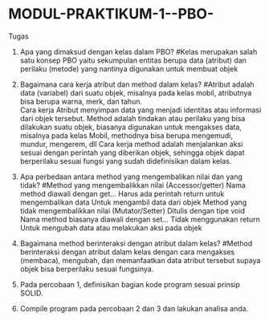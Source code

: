 # MODUL-PRAKTIKUM-1--PBO-
Tugas 
1. Apa yang dimaksud dengan kelas dalam PBO?
#Kelas merupakan salah satu konsep PBO yaitu sekumpulan entitas berupa data (atribut) dan perilaku (metode) yang nantinya digunakan untuk membuat objek

2. Bagaimana cara kerja atribut dan method dalam kelas? 
#Atribut adalah data (variabel) dari suatu objek, misalnya pada kelas mobil, atributnya bisa berupa warna, merk, dan tahun.  
Cara kerja Atribut menyimpan data yang menjadi identitas atau informasi dari objek tersebut.
Method adalah tindakan atau perilaku yang bisa dilakukan suatu objek, biasanya digunakan untuk mengakses data, misalnya pada kelas Mobil, methodnya bisa berupa mengemudi, mundur, mengerem, dll
Cara kerja method adalah menjalankan aksi sesuai dengan perintah yang diberikan objek, sehingga objek dapat berperilaku sesuai fungsi yang sudah didefinisikan dalam kelas.

3. Apa perbedaan antara method yang mengembalikan nilai dan yang tidak?
#Method yang mengembalikkan nilai (Accessor/getter) 
Nama method diawali dengan get…
Harus ada perintah return untuk mengembalikan data
Untuk mengambil data dari objek
Method yang tidak mengembalikkan nilai (Mutator/Setter)
Ditulis dengan tipe void
Nama method biasanya diawali dengan set…
Tidak menggunakan return
Untuk mengubah data atau melakukan aksi pada objek

4. Bagaimana method berinteraksi dengan atribut dalam kelas?
#Method berinteraksi dengan atribut dalam kelas dengan cara mengakses (membaca), mengubah, dan memanfaatkan data atribut tersebut supaya objek bisa berperilaku sesuai fungsinya.
5. Pada percobaan 1, definisikan bagian kode program sesuai prinsip SOLID.

6. Compile program pada percobaan 2 dan 3 dan lakukan analisa anda.

